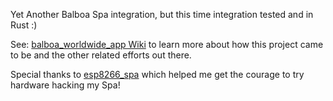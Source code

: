 Yet Another Balboa Spa integration, but this time integration tested and in Rust :)

See: [balboa_worldwide_app Wiki](https://github.com/ccutrer/balboa_worldwide_app/wiki) to
learn more about how this project came to be and the other related efforts out there.

Special thanks to [esp8266_spa](https://github.com/cribskip/esp8266_spa) which helped
me get the courage to try hardware hacking my Spa!

